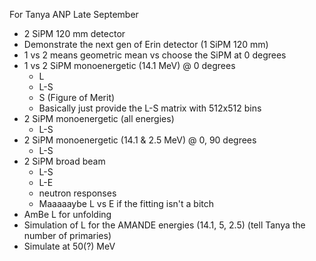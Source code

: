 For Tanya ANP Late September
- 2 SiPM 120 mm detector
- Demonstrate the next gen of Erin detector (1 SiPM 120 mm)
- 1 vs 2 means geometric mean vs choose the SiPM at 0 degrees
- 1 vs 2 SiPM monoenergetic (14.1 MeV) @ 0 degrees
	- L
	- L-S
	- S (Figure of Merit)
	- Basically just provide the L-S matrix with 512x512 bins
- 2 SiPM monoenergetic (all energies)
	- L-S
- 2 SiPM monoenergetic (14.1 & 2.5 MeV) @ 0, 90 degrees
	- L-S
- 2 SiPM broad beam
	- L-S
	- L-E
	- neutron responses
	- Maaaaaybe L vs E if the fitting isn't a bitch
- AmBe L for unfolding
- Simulation of L for the AMANDE energies (14.1, 5, 2.5) (tell Tanya the number of primaries)
- Simulate at 50(?) MeV